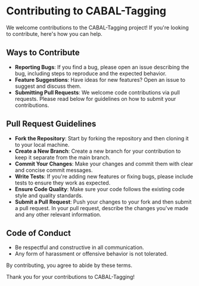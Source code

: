 
# Contributing to CABAL-Tagging

We welcome contributions to the CABAL-Tagging project! If you're looking to contribute, here's how you can help.

## Ways to Contribute
- **Reporting Bugs**: If you find a bug, please open an issue describing the bug, including steps to reproduce and the expected behavior.
- **Feature Suggestions**: Have ideas for new features? Open an issue to suggest and discuss them.
- **Submitting Pull Requests**: We welcome code contributions via pull requests. Please read below for guidelines on how to submit your contributions.

## Pull Request Guidelines
- **Fork the Repository**: Start by forking the repository and then cloning it to your local machine.
- **Create a New Branch**: Create a new branch for your contribution to keep it separate from the main branch.
- **Commit Your Changes**: Make your changes and commit them with clear and concise commit messages.
- **Write Tests**: If you're adding new features or fixing bugs, please include tests to ensure they work as expected.
- **Ensure Code Quality**: Make sure your code follows the existing code style and quality standards.
- **Submit a Pull Request**: Push your changes to your fork and then submit a pull request. In your pull request, describe the changes you've made and any other relevant information.

## Code of Conduct
- Be respectful and constructive in all communication.
- Any form of harassment or offensive behavior is not tolerated.

By contributing, you agree to abide by these terms.

Thank you for your contributions to CABAL-Tagging!
